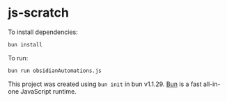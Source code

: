 # js-scratch

To install dependencies:

```bash
bun install
```

To run:

```bash
bun run obsidianAutomations.js
```

This project was created using `bun init` in bun v1.1.29. [Bun](https://bun.sh) is a fast all-in-one JavaScript runtime.
